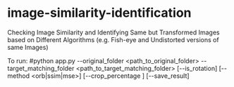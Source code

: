 # image-similarity-identification
Checking Image Similarity and Identifying Same but Transformed Images based on Different Algorithms (e.g. Fish-eye and Undistorted versions of same Images)

To run:
#python app.py --original_folder <path_to_original_folder> --target_matching_folder <path_to_target_matching_folder> [--is_rotation] [--method <orb|ssim|mse>] [--crop_percentage <percentage>] [--save_result]
